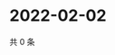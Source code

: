 # 2022-02-02

共 0 条

<!-- BEGIN WEIBO -->
<!-- 最后更新时间 Wed Feb 02 2022 17:08:47 GMT+0800 (China Standard Time) -->

<!-- END WEIBO -->
